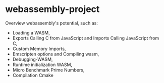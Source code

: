 # webassembly-project

Overview webassembly's potential, such as:
 - Loading a WASM,
 - Exports Calling C from JavaScript and Imports Calling JavaScript from C,
 - Custom Memory Imports,
 - Emscripten options and Compiling wasm,
 - Debugging-WASM,
 - Runtime initialization WASM,
 - Micro Benchmark Prime Numbers,
 - Compilation Cmake
